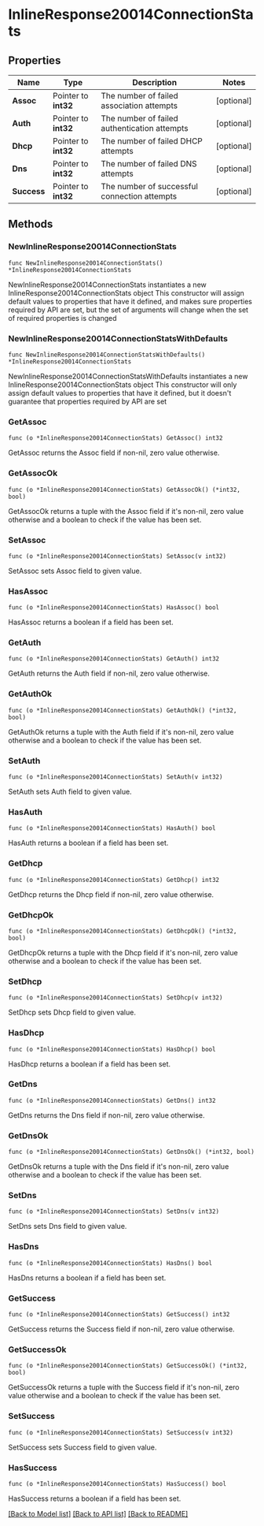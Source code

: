 # InlineResponse20014ConnectionStats

## Properties

Name | Type | Description | Notes
------------ | ------------- | ------------- | -------------
**Assoc** | Pointer to **int32** | The number of failed association attempts | [optional] 
**Auth** | Pointer to **int32** | The number of failed authentication attempts | [optional] 
**Dhcp** | Pointer to **int32** | The number of failed DHCP attempts | [optional] 
**Dns** | Pointer to **int32** | The number of failed DNS attempts | [optional] 
**Success** | Pointer to **int32** | The number of successful connection attempts | [optional] 

## Methods

### NewInlineResponse20014ConnectionStats

`func NewInlineResponse20014ConnectionStats() *InlineResponse20014ConnectionStats`

NewInlineResponse20014ConnectionStats instantiates a new InlineResponse20014ConnectionStats object
This constructor will assign default values to properties that have it defined,
and makes sure properties required by API are set, but the set of arguments
will change when the set of required properties is changed

### NewInlineResponse20014ConnectionStatsWithDefaults

`func NewInlineResponse20014ConnectionStatsWithDefaults() *InlineResponse20014ConnectionStats`

NewInlineResponse20014ConnectionStatsWithDefaults instantiates a new InlineResponse20014ConnectionStats object
This constructor will only assign default values to properties that have it defined,
but it doesn't guarantee that properties required by API are set

### GetAssoc

`func (o *InlineResponse20014ConnectionStats) GetAssoc() int32`

GetAssoc returns the Assoc field if non-nil, zero value otherwise.

### GetAssocOk

`func (o *InlineResponse20014ConnectionStats) GetAssocOk() (*int32, bool)`

GetAssocOk returns a tuple with the Assoc field if it's non-nil, zero value otherwise
and a boolean to check if the value has been set.

### SetAssoc

`func (o *InlineResponse20014ConnectionStats) SetAssoc(v int32)`

SetAssoc sets Assoc field to given value.

### HasAssoc

`func (o *InlineResponse20014ConnectionStats) HasAssoc() bool`

HasAssoc returns a boolean if a field has been set.

### GetAuth

`func (o *InlineResponse20014ConnectionStats) GetAuth() int32`

GetAuth returns the Auth field if non-nil, zero value otherwise.

### GetAuthOk

`func (o *InlineResponse20014ConnectionStats) GetAuthOk() (*int32, bool)`

GetAuthOk returns a tuple with the Auth field if it's non-nil, zero value otherwise
and a boolean to check if the value has been set.

### SetAuth

`func (o *InlineResponse20014ConnectionStats) SetAuth(v int32)`

SetAuth sets Auth field to given value.

### HasAuth

`func (o *InlineResponse20014ConnectionStats) HasAuth() bool`

HasAuth returns a boolean if a field has been set.

### GetDhcp

`func (o *InlineResponse20014ConnectionStats) GetDhcp() int32`

GetDhcp returns the Dhcp field if non-nil, zero value otherwise.

### GetDhcpOk

`func (o *InlineResponse20014ConnectionStats) GetDhcpOk() (*int32, bool)`

GetDhcpOk returns a tuple with the Dhcp field if it's non-nil, zero value otherwise
and a boolean to check if the value has been set.

### SetDhcp

`func (o *InlineResponse20014ConnectionStats) SetDhcp(v int32)`

SetDhcp sets Dhcp field to given value.

### HasDhcp

`func (o *InlineResponse20014ConnectionStats) HasDhcp() bool`

HasDhcp returns a boolean if a field has been set.

### GetDns

`func (o *InlineResponse20014ConnectionStats) GetDns() int32`

GetDns returns the Dns field if non-nil, zero value otherwise.

### GetDnsOk

`func (o *InlineResponse20014ConnectionStats) GetDnsOk() (*int32, bool)`

GetDnsOk returns a tuple with the Dns field if it's non-nil, zero value otherwise
and a boolean to check if the value has been set.

### SetDns

`func (o *InlineResponse20014ConnectionStats) SetDns(v int32)`

SetDns sets Dns field to given value.

### HasDns

`func (o *InlineResponse20014ConnectionStats) HasDns() bool`

HasDns returns a boolean if a field has been set.

### GetSuccess

`func (o *InlineResponse20014ConnectionStats) GetSuccess() int32`

GetSuccess returns the Success field if non-nil, zero value otherwise.

### GetSuccessOk

`func (o *InlineResponse20014ConnectionStats) GetSuccessOk() (*int32, bool)`

GetSuccessOk returns a tuple with the Success field if it's non-nil, zero value otherwise
and a boolean to check if the value has been set.

### SetSuccess

`func (o *InlineResponse20014ConnectionStats) SetSuccess(v int32)`

SetSuccess sets Success field to given value.

### HasSuccess

`func (o *InlineResponse20014ConnectionStats) HasSuccess() bool`

HasSuccess returns a boolean if a field has been set.


[[Back to Model list]](../README.md#documentation-for-models) [[Back to API list]](../README.md#documentation-for-api-endpoints) [[Back to README]](../README.md)


